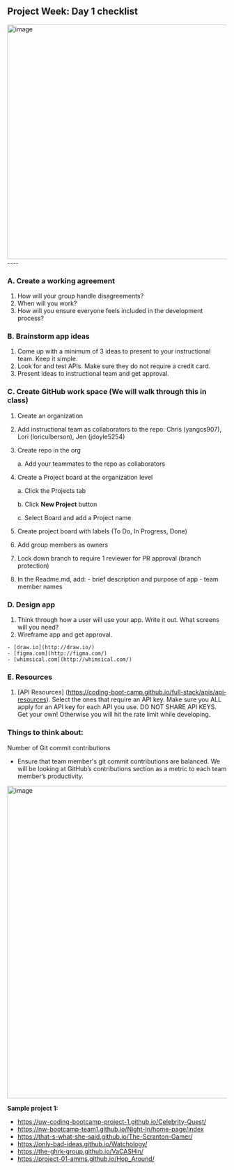 ## Project Week: Day 1 checklist

<img width="538" alt="image" src="https://user-images.githubusercontent.com/8315971/178980729-29b8b05d-eea3-44b6-9f35-f8283df4a962.png">
----

### A. Create a working agreement

  1. How will your group handle disagreements?
  2. When will you work?
  3. How will you ensure everyone feels included in the development process?

### B. Brainstorm app ideas

  1. Come up with a minimum of 3 ideas to present to your instructional team. Keep it simple.
  2. Look for and test APIs. Make sure they do not require a credit card.
  3. Present ideas to instructional team and get approval.

### C. Create GitHub work space (We will walk through this in class)

  1. Create an organization
  2. Add instructional team as collaborators to the repo: Chris (yangcs907), Lori (loriculberson), Jen (jdoyle5254)
  3. Create repo in the org
    
      a. Add your teammates to the repo as collaborators

  4. Create a Project board at the organization level

      a. Click the Projects tab

      b. Click **New Project** button

      c. Select Board and add a Project name

  5. Create project board with labels (To Do, In Progress, Done)
  6. Add group members as owners
  7. Lock down branch to require 1 reviewer for PR approval (branch protection)
  8. In the Readme.md, add: 
    - brief description and purpose of app
    - team member names

### D. Design app

  1. Think through how a user will use your app. Write it out. What screens will you need?
  2. Wireframe app and get approval.
  
    - [draw.io](http://draw.io/) 
    - [figma.com](http://figma.com/) 
    - [whimsical.com](http://whimsical.com/)

### E. Resources

  1. [API Resources] (https://coding-boot-camp.github.io/full-stack/apis/api-resources). Select the ones that require an API key. Make sure you ALL apply for an API key for each API you use. DO NOT SHARE API KEYS. Get your own! Otherwise you will hit the rate limit while developing.

### Things to think about:
Number of Git commit contributions
- Ensure that team member's git commit contributions are balanced. We will be looking at  GitHub’s contributions section as a metric to each team  member’s productivity.
<img width="717" alt="image" src="https://user-images.githubusercontent.com/8315971/178978214-18934496-cc03-43d8-b58a-b17e8a836099.png">

**Sample project 1:**
- https://uw-coding-bootcamp-project-1.github.io/Celebrity-Quest/
- https://nw-bootcamp-team1.github.io/Night-In/home-page/index
- https://that-s-what-she-said.github.io/The-Scranton-Gamer/
- https://only-bad-ideas.github.io/Watchology/
- https://the-ghrk-group.github.io/VaCASHin/
- https://project-01-amms.github.io/Hop_Around/
